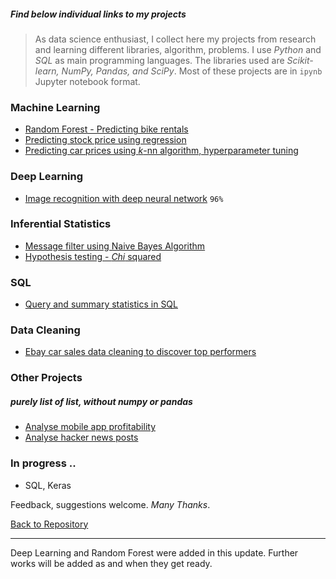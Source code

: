 ##### Find below individual links to my projects



>As data science enthusiast, I collect here my projects from research and learning different libraries, algorithm, problems. 
I use *Python* and *SQL* as main programming languages. The libraries used are *Scikit-learn, NumPy, Pandas, and SciPy*. Most of these projects are in `ipynb` Jupyter notebook format. 

 

 
  
	

### Machine Learning

- [Random Forest - Predicting bike rentals](https://github.com/deesci/Portfolio/blob/master/Project_Rental_Prediction_Random_Forest.ipynb) 
- [Predicting stock price using regression](https://github.com/deesci/Portfolio/blob/master/Predict_stock_prices.ipynb) 
- [Predicting car prices using *k*-nn algorithm, hyperparameter tuning](https://github.com/deesci/Portfolio/blob/master/Project07_MachineLearning.ipynb) 
   


### Deep Learning

- [Image recognition with deep neural network](https://github.com/deesci/Portfolio/blob/master/Project_DeepLearning.ipynb) `96%`


### Inferential Statistics 

- [Message filter using Naive Bayes Algorithm](https://github.com/deesci/Portfolio/blob/master/Project05.ipynb) 
- [Hypothesis testing - _Chi_ squared](https://github.com/deesci/Portfolio/blob/master/Project06.ipynb)



### SQL

- [Query and summary statistics in SQL](https://github.com/deesci/Portfolio/blob/master/Project04.ipynb)


### Data Cleaning

- [Ebay car sales data cleaning to discover top performers](https://github.com/deesci/Portfolio/blob/master/Project03.ipynb)


### Other Projects

##### purely list of list, without numpy or pandas

- [Analyse mobile app profitability](https://github.com/deesci/Portfolio/blob/master/Project01.ipynb) 
- [Analyse hacker news posts](https://github.com/deesci/Portfolio/blob/master/Project02.ipynb)




### In progress ..

- SQL, Keras 



Feedback, suggestions welcome. _Many Thanks_.




[Back to Repository](https://github.com/deesci/Portfolio)

---

Deep Learning and Random Forest were added in this update. Further works will be added as and when they get ready.

